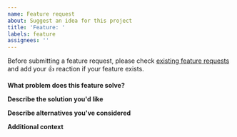 ```yaml
---
name: Feature request
about: Suggest an idea for this project
title: 'Feature: '
labels: feature
assignees: ''
---
```


Before submitting a feature request, please check [existing feature requests](https://github.com/spokestack/react-native-spokestack/issues?q=label%3A%22votes+needed%22+sort%3Areactions-%2B1-desc) and add your :+1: reaction if your feature exists.

**What problem does this feature solve?**

<!-- A clear and concise description of what the problem is. -->

**Describe the solution you'd like**

<!-- A clear and concise description of what you want to happen. -->

**Describe alternatives you've considered**

<!-- A clear and concise description of any alternative solutions or features you've considered. -->

**Additional context**

<!-- Add any other context, screenshots, or https://codesandbox.io/ example about the feature request here. -->
